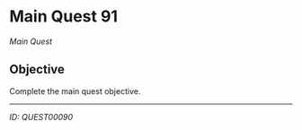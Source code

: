 # Main Quest 91

*Main Quest*

## Objective
Complete the main quest objective.

---
*ID: QUEST00090*